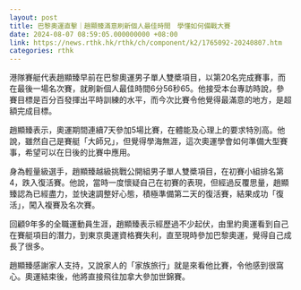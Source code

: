 ```yaml
---
layout: post
title: 巴黎奧運直擊｜趙顯臻滿意刷新個人最佳時間　學懂如何備戰大賽
date: 2024-08-07 08:59:05.000000000 +08:00
link: https://news.rthk.hk/rthk/ch/component/k2/1765092-20240807.htm
categories: rthk
---
```


港隊賽艇代表趙顯臻早前在巴黎奧運男子單人雙槳項目，以第20名完成賽事，而在最後一場名次賽，就刷新個人最佳時間6分56秒65。他接受本台專訪時說，參賽目標是百分百發揮出平時訓練的水平，而今次比賽令他覺得最滿意的地方，是超額完成目標。

趙顯臻表示，奧運期間連續7天參加5場比賽，在體能及心理上的要求特別高。他說，雖然自己是賽艇「大師兄」，但覺得學海無涯，這次奧運學會如何準備大型賽事，希望可以在日後的比賽中應用。

身為輕量級選手，趙顯臻越級挑戰公開組男子單人雙槳項目，在初賽小組排名第4，跌入復活賽。他說，當時一度懷疑自己在初賽的表現，但經過反覆思量，趙顯臻認為已經盡力，並快速調整好心態，積極準備第二天的復活賽，結果成功「復活」，闖入複賽及名次賽。

回顧9年多的全職運動員生涯，趙顯臻表示經歷過不少起伏，由里約奧運看到自己在賽艇項目的潛力，到東京奧運資格賽失利，直至現時參加巴黎奧運，覺得自己成長了很多。

趙顯臻感謝家人支持，又說家人的「家族旅行」就是來看他比賽，令他感到很窩心。奧運結束後，他將直接飛往加拿大參加世錦賽。
